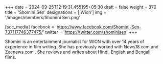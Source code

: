 +++
date = 2024-09-25T12:19:31.455195+05:30
draft = false
weight = 370
title = 'Shomini Sen'
designations = ['Wion']
img = '/images/members/Shomini Sen.png'

[soc_media]
facebook = 'https://www.facebook.com/Shomini-Sen-737117746377475/'
twitter = 'https://twitter.com/shominisen'
+++

Shomini is an entertainment journalist for WION with over 14 years of experience in film writing. She has previously worked with News18.com and Zeenews.com . She reviews and writes about Hindi, English and Bengali films.
